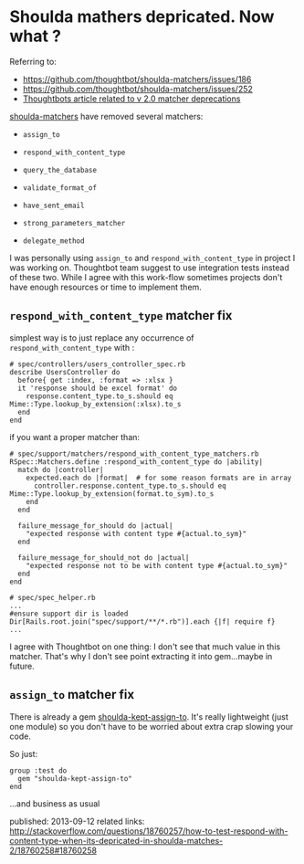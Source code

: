 # Shoulda mathers depricated. Now what ?

Referring to:

* https://github.com/thoughtbot/shoulda-matchers/issues/186
* https://github.com/thoughtbot/shoulda-matchers/issues/252 
* [Thoughtbots article related to v 2.0 matcher deprecations](http://robots.thoughtbot.com/post/47031676783/shoulda-matchers-2-0)

[shoulda-matchers](https://github.com/thoughtbot/shoulda-matchers) have removed several matchers:


*     assign_to
*     respond_with_content_type
*     query_the_database
*     validate_format_of
*     have_sent_email
*     strong_parameters_matcher
*     delegate_method

I was personally using `assign_to` and `respond_with_content_type` in project I was working on. Thoughtbot team suggest to use integration tests instead of these two. While I agree with this work-flow sometimes projects don't have enough resources or time to implement them.

##  `respond_with_content_type` matcher fix

simplest way is to just replace any occurrence of `respond_with_content_type` with : 
    
    # spec/controllers/users_controller_spec.rb
    describe UsersController do
      before{ get :index, :format => :xlsx }
      it 'response should be excel format' do
        response.content_type.to_s.should eq Mime::Type.lookup_by_extension(:xlsx).to_s
      end
    end

if you want a proper matcher than:

    # spec/support/matchers/respond_with_content_type_matchers.rb
    RSpec::Matchers.define :respond_with_content_type do |ability|
      match do |controller|
        expected.each do |format|  # for some reason formats are in array
          controller.response.content_type.to_s.should eq Mime::Type.lookup_by_extension(format.to_sym).to_s
        end
      end
    
      failure_message_for_should do |actual|
        "expected response with content type #{actual.to_sym}"
      end
    
      failure_message_for_should_not do |actual|
        "expected response not to be with content type #{actual.to_sym}"
      end
    end

    # spec/spec_helper.rb
    ...
    #ensure support dir is loaded
    Dir[Rails.root.join("spec/support/**/*.rb")].each {|f| require f}  
    ...


I agree with Thoughtbot on one thing: I don't see that much value in this matcher. That's why I don't see point extracting it into gem...maybe in future.

##  `assign_to` matcher fix

There is already a gem [shoulda-kept-assign-to](https://github.com/tinfoil/shoulda-kept-assign-to). It's really lightweight (just one module) so you don't have to be worried about extra crap slowing your code. 

So just:

    group :test do
      gem "shoulda-kept-assign-to"
    end

...and business as usual

published: 2013-09-12
related links: http://stackoverflow.com/questions/18760257/how-to-test-respond-with-content-type-when-its-depricated-in-shoulda-matches-2/18760258#18760258

